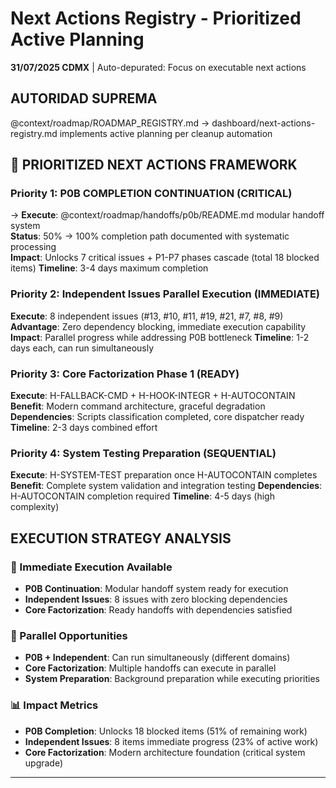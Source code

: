 # Next Actions Registry - Prioritized Active Planning

**31/07/2025 CDMX** | Auto-depurated: Focus on executable next actions

## AUTORIDAD SUPREMA
@context/roadmap/ROADMAP_REGISTRY.md → dashboard/next-actions-registry.md implements active planning per cleanup automation

## 🎯 PRIORITIZED NEXT ACTIONS FRAMEWORK

### Priority 1: P0B COMPLETION CONTINUATION (CRITICAL)
→ **Execute**: @context/roadmap/handoffs/p0b/README.md modular handoff system  
**Status**: 50% → 100% completion path documented with systematic processing  
**Impact**: Unlocks 7 critical issues + P1-P7 phases cascade (total 18 blocked items)
**Timeline**: 3-4 days maximum completion

### Priority 2: Independent Issues Parallel Execution (IMMEDIATE)
**Execute**: 8 independent issues (#13, #10, #11, #19, #21, #7, #8, #9)
**Advantage**: Zero dependency blocking, immediate execution capability
**Impact**: Parallel progress while addressing P0B bottleneck
**Timeline**: 1-2 days each, can run simultaneously

### Priority 3: Core Factorization Phase 1 (READY)
**Execute**: H-FALLBACK-CMD + H-HOOK-INTEGR + H-AUTOCONTAIN
**Benefit**: Modern command architecture, graceful degradation
**Dependencies**: Scripts classification completed, core dispatcher ready
**Timeline**: 2-3 days combined effort

### Priority 4: System Testing Preparation (SEQUENTIAL)
**Execute**: H-SYSTEM-TEST preparation once H-AUTOCONTAIN completes
**Benefit**: Complete system validation and integration testing
**Dependencies**: H-AUTOCONTAIN completion required
**Timeline**: 4-5 days (high complexity)

## EXECUTION STRATEGY ANALYSIS

### 🔧 Immediate Execution Available
- **P0B Continuation**: Modular handoff system ready for execution
- **Independent Issues**: 8 issues with zero blocking dependencies
- **Core Factorization**: Ready handoffs with dependencies satisfied

### 🚀 Parallel Opportunities
- **P0B + Independent**: Can run simultaneously (different domains)
- **Core Factorization**: Multiple handoffs can execute in parallel
- **System Preparation**: Background preparation while executing priorities

### 📊 Impact Metrics
- **P0B Completion**: Unlocks 18 blocked items (51% of remaining work)
- **Independent Issues**: 8 items immediate progress (23% of active work)
- **Core Factorization**: Modern architecture foundation (critical system upgrade)

---

